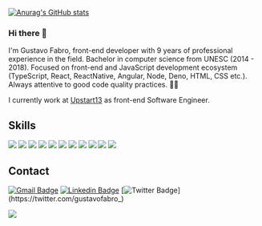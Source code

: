 [![Anurag's GitHub stats](https://github-readme-stats-git-masterrstaa-rickstaa.vercel.app/api?username=gustavofabro&theme=gruvbox)](https://github.com/anuraghazra/github-readme-stats)

### Hi there 👋

I'm Gustavo Fabro, front-end developer with 9 years of professional experience in the field. Bachelor in computer science from UNESC (2014 - 2018). Focused on front-end and JavaScript development ecosystem (TypeScript, React, ReactNative, Angular, Node, Deno, HTML, CSS etc.). Always attentive to good code quality practices. :blue_book::sunglasses:

I currently work at [Upstart13](https://upstart13.com/) as front-end Software Engineer.

## Skills

![](https://img.shields.io/badge/JavaScript-F7DF1E?style=for-the-badge&logo=javascript&logoColor=black)
![](https://img.shields.io/badge/TypeScript-007ACC?style=for-the-badge&logo=typescript&logoColor=white)
![](https://img.shields.io/badge/React-20232A?style=for-the-badge&logo=react&logoColor=61DAFB)
![](https://img.shields.io/badge/Angular-DD0031?style=for-the-badge&logo=angular&logoColor=white)
![](https://img.shields.io/badge/Node.js-43853D?style=for-the-badge&logo=node.js&logoColor=white)
![](https://img.shields.io/badge/HTML5-E34F26?style=for-the-badge&logo=html5&logoColor=white)
![](https://img.shields.io/badge/CSS3-1572B6?style=for-the-badge&logo=css3&logoColor=white)
![](https://img.shields.io/badge/Java-ED8B00?style=for-the-badge&logo=java&logoColor=white)
![](https://img.shields.io/badge/Spring-6DB33F?style=for-the-badge&logo=spring&logoColor=white)
![](https://img.shields.io/badge/PostgreSQL-316192?style=for-the-badge&logo=postgresql&logoColor=white)
![](https://img.shields.io/badge/Git-F05032?style=for-the-badge&logo=git&logoColor=white)

## Contact

[![Gmail Badge](https://img.shields.io/badge/-Gmail-c14438?style=for-the-badge&logo=Gmail&logoColor=white&link=mailto:gustavofabro.f@gmail.com)](mailto:gustavofabro.f@gmail.com)
[![Linkedin Badge](https://img.shields.io/badge/-LinkedIn-blue?style=for-the-badge&logo=Linkedin&logoColor=white&link=https://www.linkedin.com/in/gustavo-fabro-a42701132/)](https://www.linkedin.com/in/gustavo-fabro-a42701132/)
[![Twitter Badge](https://img.shields.io/badge/-Twitter-1ca0f1?style=for-the-badge&labelColor=1ca0f1&logo=twitter&logoColor=white&link=https://twitter.com/gustavofabro_)](https://twitter.com/gustavofabro_)

![](https://visitor-badge.glitch.me/badge?page_id=gustavofabro)
